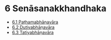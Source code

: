 

# 6 Senāsanakkhandhaka

* [6.1 Paṭhamabhāṇavāra](6/6.1.md)
* [6.2 Dutiyabhāṇavāra](6/6.2.md)
* [6.3 Tatiyabhāṇavāra](6/6.3.md)



